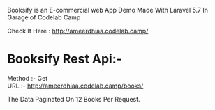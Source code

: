 Booksify is an E-commercial web App Demo Made With Laravel 5.7 In Garage of Codelab Camp <br/>

Check It Here : http://ameerdhiaa.codelab.camp/ <br/>

 # Booksify Rest Api:-
 Method :- Get <br/> 
 URL :- http://ameerdhiaa.codelab.camp/books/ <br />
 
 The Data Paginated On 12 Books Per Request. <br/>
 
 


